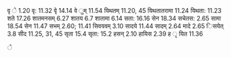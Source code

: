 वृ े 1.20 वृ: 11.32 वृे 14.14 वे ुम् 11.54 यिथतम् 11.20, 45 यिथतातरामा 11.24 यिथता: 11.23 शते 17.26 शातमनसम् 6.27 शातय 6.7 शातामा 6.14 सता: 16.16 सेन 18.34 सचेतस: 2.65 सामा 18.54 सेन 11.47 सभम् 2.60; 11.41 सिवयवम् 3.10 सादये 11.44 सादम् 2.64 मादे 2.65 िसयेत् 3.8 सीद 11.25, 31, 45 सृता 15.4 सृता: 15.2 हसन् 2.10 हायिस 2.39 ह ृ यित 11.36

े